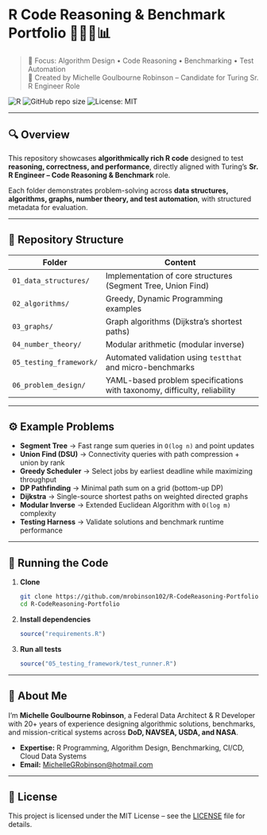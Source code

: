 # R Code Reasoning & Benchmark Portfolio 👩🏽‍💻📊

> 🚀 Focus: Algorithm Design • Code Reasoning • Benchmarking • Test Automation  
> 📍 Created by Michelle Goulbourne Robinson – Candidate for Turing Sr. R Engineer Role  

![R](https://img.shields.io/badge/R-Programming-blue?logo=r&logoColor=white)
![GitHub repo size](https://img.shields.io/github/repo-size/mrobinson102/R-CodeReasoning-Portfolio)
![License: MIT](https://img.shields.io/badge/License-MIT-green.svg)

---

## 🔍 Overview

This repository showcases **algorithmically rich R code** designed to test **reasoning, correctness, and performance**, directly aligned with Turing’s **Sr. R Engineer – Code Reasoning & Benchmark** role.

Each folder demonstrates problem-solving across **data structures, algorithms, graphs, number theory, and test automation**, with structured metadata for evaluation.

---

## 📂 Repository Structure

| Folder                     | Content                                                                 |
|----------------------------|-------------------------------------------------------------------------|
| `01_data_structures/`      | Implementation of core structures (Segment Tree, Union Find)            |
| `02_algorithms/`           | Greedy, Dynamic Programming examples                                    |
| `03_graphs/`               | Graph algorithms (Dijkstra’s shortest paths)                            |
| `04_number_theory/`        | Modular arithmetic (modular inverse)                                    |
| `05_testing_framework/`    | Automated validation using `testthat` and micro-benchmarks              |
| `06_problem_design/`       | YAML-based problem specifications with taxonomy, difficulty, reliability |

---

## ⚙️ Example Problems

- **Segment Tree** → Fast range sum queries in `O(log n)` and point updates  
- **Union Find (DSU)** → Connectivity queries with path compression + union by rank  
- **Greedy Scheduler** → Select jobs by earliest deadline while maximizing throughput  
- **DP Pathfinding** → Minimal path sum on a grid (bottom-up DP)  
- **Dijkstra** → Single-source shortest paths on weighted directed graphs  
- **Modular Inverse** → Extended Euclidean Algorithm with `O(log m)` complexity  
- **Testing Harness** → Validate solutions and benchmark runtime performance  

---

## 🧪 Running the Code

1. **Clone**  
   ```bash
   git clone https://github.com/mrobinson102/R-CodeReasoning-Portfolio.git
   cd R-CodeReasoning-Portfolio
   ```

2. **Install dependencies**  
   ```R
   source("requirements.R")
   ```

3. **Run all tests**  
   ```R
   source("05_testing_framework/test_runner.R")
   ```

---

## 🧠 About Me

I’m **Michelle Goulbourne Robinson**, a Federal Data Architect & R Developer with 20+ years of experience designing algorithmic solutions, benchmarks, and mission-critical systems across **DoD, NAVSEA, USDA, and NASA**.

- **Expertise:** R Programming, Algorithm Design, Benchmarking, CI/CD, Cloud Data Systems  
- **Email:** MichelleGRobinson@hotmail.com  

---

## 📜 License

This project is licensed under the MIT License – see the [LICENSE](LICENSE) file for details.
